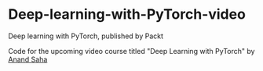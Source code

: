 # Deep-learning-with-PyTorch-video
Deep learning with PyTorch, published by Packt

Code for the upcoming video course titled "Deep Learning with PyTorch" by [Anand Saha](http://www.teleported.in)

